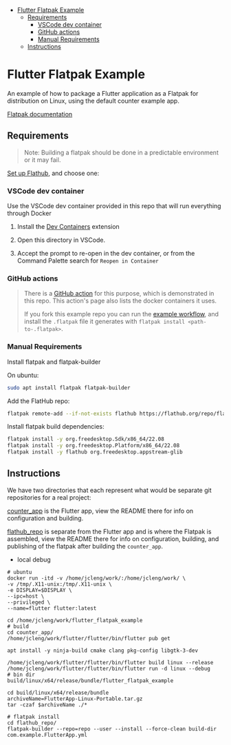 - [Flutter Flatpak Example](#flutter-flatpak-example)
  - [Requirements](#requirements)
    - [VSCode dev container](#vscode-dev-container)
    - [GitHub actions](#github-actions)
    - [Manual Requirements](#manual-requirements)
  - [Instructions](#instructions)


# Flutter Flatpak Example


An example of how to package a Flutter application as a Flatpak for distribution
on Linux, using the default counter example app.

[Flatpak documentation](https://docs.flatpak.org/en/latest/index.html)



## Requirements

> Note: Building a flatpak should be done in a predictable environment or it may
> fail.

[Set up Flathub](https://flatpak.org/setup/), and choose one:

### VSCode dev container

Use the VSCode dev container provided in this repo that will run everything
through Docker

1. Install the [Dev
   Containers](https://marketplace.visualstudio.com/items?itemName=ms-vscode-remote.remote-containers)
   extension

2. Open this directory in VSCode.

3. Accept the prompt to re-open in the dev container, or from the Command
   Palette search for `Reopen in Container`


### GitHub actions

> There is a [GitHub
> action](https://github.com/bilelmoussaoui/flatpak-github-actions) for this
> purpose, which is demonstrated in this repo. This action's page also lists the
> docker containers it uses.
>
> If you fork this example repo you can run the [example workflow](https://github.com/Merrit/flutter_flatpak_example/blob/main/.github/workflows/flatpak.yml), and
> install the `.flatpak` file it generates with `flatpak install <path-to-.flatpak>`.


### Manual Requirements

Install flatpak and flatpak-builder

On ubuntu:

```bash
sudo apt install flatpak flatpak-builder
```

Add the FlatHub repo:

```bash
flatpak remote-add --if-not-exists flathub https://flathub.org/repo/flathub.flatpakrepo
```

Install flatpak build dependencies:

```bash
flatpak install -y org.freedesktop.Sdk/x86_64/22.08
flatpak install -y org.freedesktop.Platform/x86_64/22.08
flatpak install -y flathub org.freedesktop.appstream-glib
```


## Instructions

We have two directories that each represent what would be separate git
repositories for a real project:

[counter_app](counter_app/) is the Flutter app, view the README there for info on
configuration and building.

[flathub_repo](flathub_repo/) is separate from the Flutter app and is where the Flatpak is
assembled, view the README there for info on configuration, building, and
publishing of the flatpak after building the `counter_app`.

- local debug

```shell
# ubuntu
docker run -itd -v /home/jcleng/work/:/home/jcleng/work/ \
-v /tmp/.X11-unix:/tmp/.X11-unix \
-e DISPLAY=$DISPLAY \
--ipc=host \
--privileged \
--name=flutter flutter:latest

cd /home/jcleng/work/flutter_flatpak_example
# build
cd counter_app/
/home/jcleng/work/flutter/flutter/bin/flutter pub get

apt install -y ninja-build cmake clang pkg-config libgtk-3-dev

/home/jcleng/work/flutter/flutter/bin/flutter build linux --release
/home/jcleng/work/flutter/flutter/bin/flutter run -d linux --debug
# bin dir
build/linux/x64/release/bundle/flutter_flatpak_example

cd build/linux/x64/release/bundle
archiveName=FlutterApp-Linux-Portable.tar.gz
tar -czaf $archiveName ./*

# flatpak install
cd flathub_repo/
flatpak-builder --repo=repo --user --install --force-clean build-dir com.example.FlutterApp.yml

```
